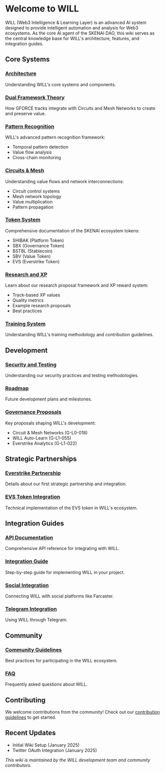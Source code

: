 # Welcome to WILL

WILL (Web3 Intelligence & Learning Layer) is an advanced AI system designed to provide intelligent automation and analysis for Web3 ecosystems. As the core AI agent of the SKENAI DAO, this wiki serves as the central knowledge base for WILL's architecture, features, and integration guides.

## Core Systems

### [Architecture](Architecture)
Understanding WILL's core systems and components.

### [Dual Framework Theory](Dual-Framework-Theory)
How GFORCE tracks integrate with Circuits and Mesh Networks to create and preserve value.

### [Pattern Recognition](Pattern-Recognition)
WILL's advanced pattern recognition framework:
- Temporal pattern detection
- Value flow analysis
- Cross-chain monitoring

### [Circuits & Mesh](Circuits-Mesh)
Understanding value flows and network interconnections:
- Circuit control systems
- Mesh network topology
- Value multiplication
- Pattern propagation

### [Token System](Token-System)
Comprehensive documentation of the SKENAI ecosystem tokens:
- SHIBAK (Platform Token)
- SBX (Governance Token)
- BSTBL (Stablecoin)
- SBV (Value Token)
- EVS (Everstrike Token)

### [Research and XP](Research-and-XP)
Learn about our research proposal framework and XP reward system:
- Track-based XP values
- Quality metrics
- Example research proposals
- Best practices

### [Training System](Training-System)
Understanding WILL's training methodology and contribution guidelines.

## Development

### [Security and Testing](Security-and-Testing)
Understanding our security practices and testing methodologies.

### [Roadmap](Roadmap)
Future development plans and milestones.

### [Governance Proposals](Governance-Proposals)
Key proposals shaping WILL's development:
- Circuit & Mesh Networks (G-L0-018)
- WILL Auto-Learn (G-L1-055)
- Everstrike Analytics (G-L1-022)

## Strategic Partnerships

### [Everstrike Partnership](Everstrike-Partnership)
Details about our first strategic partnership and integration.

### [EVS Token Integration](EVS-Token-Integration)
Technical implementation of the EVS token in WILL's ecosystem.

## Integration Guides

### [API Documentation](API-Documentation)
Comprehensive API reference for integrating with WILL.

### [Integration Guide](Integration-Guide)
Step-by-step guide for implementing WILL in your project.

### [Social Integration](Social-Integration-Farcaster)
Connecting WILL with social platforms like Farcaster.

### [Telegram Integration](Telegram-Integration)
Using WILL through Telegram.

## Community

### [Community Guidelines](Community-Guidelines)
Best practices for participating in the WILL ecosystem.

### [FAQ](FAQ)
Frequently asked questions about WILL.

## Contributing

We welcome contributions from the community! Check out our [contribution guidelines](Contributing) to get started.

## Recent Updates

- Initial Wiki Setup (January 2025)
- Twitter OAuth Integration (January 2025)

_This wiki is maintained by the WILL development team and community contributors._
